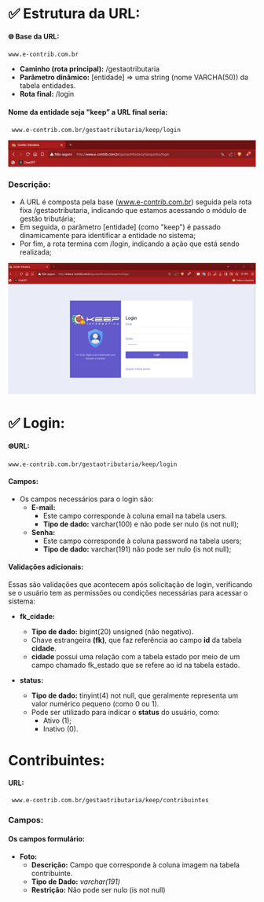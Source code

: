 #   ✅ Estrutura da URL:
####  🌐 Base da URL:
    www.e-contrib.com.br
*   **Caminho (rota principal):** /gestaotributaria
*   **Parâmetro dinâmico:** [entidade] ⇒  uma string (nome VARCHA(50)) da tabela entidades.
*   **Rota final:** /login

####    Nome da entidade seja "keep” a URL final seria:
     www.e-contrib.com.br/gestaotributaria/keep/login

![alt text](image.png)

###  Descrição:
*   A URL é composta pela base (www.e-contrib.com.br) seguida pela rota fixa /gestaotributaria, indicando que estamos acessando o módulo de gestão tributária;
*   Em seguida, o parâmetro [entidade] (como "keep”) é passado dinamicamente para identificar a entidade no sistema;
*   Por fim, a rota termina com /login, indicando a ação que está sendo realizada;

![alt text](image-1.png)
#   

#    ✅ Login:

####    🌐URL: 
    www.e-contrib.com.br/gestaotributaria/keep/login

#### Campos:
*   Os campos necessários para o login são:
    *   **E-mail:**
        *   Este campo corresponde à coluna email na tabela users.
        *   **Tipo de dado:** varchar(100)  e não pode ser nulo (is not null);
    *   **Senha:**
        *   Este campo corresponde à coluna password na tabela users;
        *   **Tipo de dado:** varchar(191) não pode ser nulo (is not null);

#### Validações adicionais:
Essas são validações que acontecem após solicitação de login, verificando se o usuário tem as permissões ou condições necessárias para acessar o sistema:

*   **fk_cidade:**
    *   **Tipo de dado:** bigint(20) unsigned  (não negativo).
    *   Chave estrangeira **(fk)**, que faz referência ao campo **id** da tabela **cidade**.
    *   **cidade** possui uma relação com a tabela estado por meio de um campo chamado fk_estado que se refere ao id na tabela estado.

*   **status:**
    *   **Tipo de dado:** tinyint(4) not null, que geralmente representa um valor numérico pequeno (como 0 ou 1).
    *   Pode ser utilizado para indicar o **status** do usuário, como:
        *   Ativo (1);
        *   Inativo (0).

#   

#   Contribuintes:
####    **URL:**
     www.e-contrib.com.br/gestaotributaria/keep/contribuintes

###  Campos:
####    Os campos formulário:
*   **Foto:**
    *   **Descrição:** Campo que corresponde à coluna imagem na tabela contribuinte.
    *   **Tipo de Dado:** *varchar(191)*
    *   **Restrição:** Não pode ser nulo (is not null)
